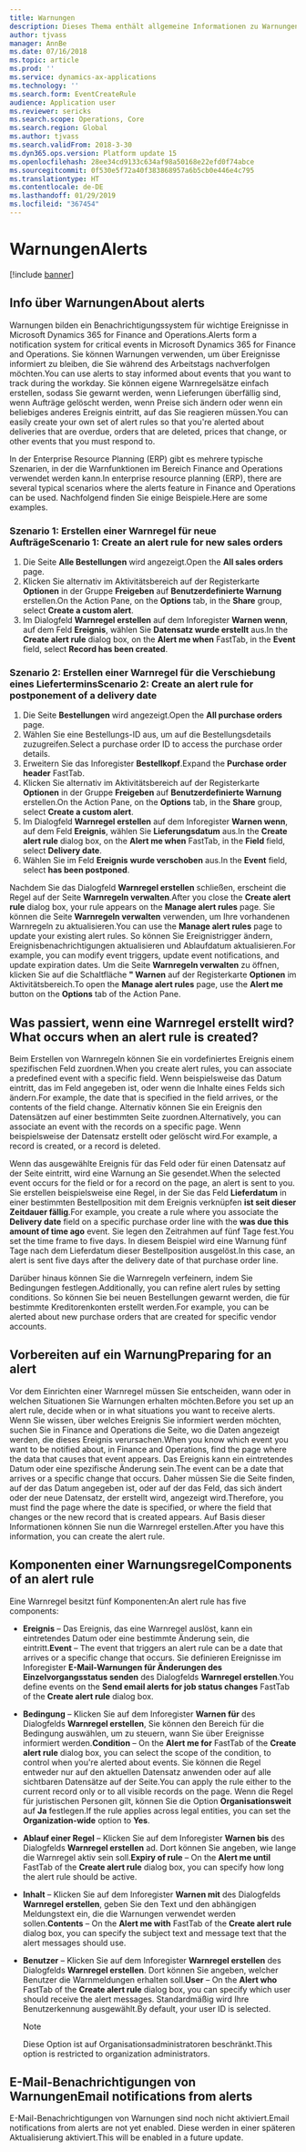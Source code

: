 ```yaml
---
title: Warnungen
description: Dieses Thema enthält allgemeine Informationen zu Warnungen in Microsoft Dynamics 365 for Finance and Operations. Sie können Warnungen verwenden, um über Ereignisse informiert zu bleiben, die Sie während des Arbeitstags nachverfolgen möchten.
author: tjvass
manager: AnnBe
ms.date: 07/16/2018
ms.topic: article
ms.prod: ''
ms.service: dynamics-ax-applications
ms.technology: ''
ms.search.form: EventCreateRule
audience: Application user
ms.reviewer: sericks
ms.search.scope: Operations, Core
ms.search.region: Global
ms.author: tjvass
ms.search.validFrom: 2018-3-30
ms.dyn365.ops.version: Platform update 15
ms.openlocfilehash: 28ee34cd9133c634af98a50168e22efd0f74abce
ms.sourcegitcommit: 0f530e5f72a40f383868957a6b5cb0e446e4c795
ms.translationtype: HT
ms.contentlocale: de-DE
ms.lasthandoff: 01/29/2019
ms.locfileid: "367454"
---
```

# <a name="alerts"></a><span data-ttu-id="a5cc9-104">Warnungen</span><span class="sxs-lookup"><span data-stu-id="a5cc9-104">Alerts</span></span>

[!include [banner](../includes/banner.md)]

## <a name="about-alerts"></a><span data-ttu-id="a5cc9-105">Info über Warnungen</span><span class="sxs-lookup"><span data-stu-id="a5cc9-105">About alerts</span></span>
<span data-ttu-id="a5cc9-106">Warnungen bilden ein Benachrichtigungssystem für wichtige Ereignisse in Microsoft Dynamics 365 for Finance and Operations.</span><span class="sxs-lookup"><span data-stu-id="a5cc9-106">Alerts form a notification system for critical events in Microsoft Dynamics 365 for Finance and Operations.</span></span> <span data-ttu-id="a5cc9-107">Sie können Warnungen verwenden, um über Ereignisse informiert zu bleiben, die Sie während des Arbeitstags nachverfolgen möchten.</span><span class="sxs-lookup"><span data-stu-id="a5cc9-107">You can use alerts to stay informed about events that you want to track during the workday.</span></span> <span data-ttu-id="a5cc9-108">Sie können eigene Warnregelsätze einfach erstellen, sodass Sie gewarnt werden, wenn Lieferungen überfällig sind, wenn Aufträge gelöscht werden, wenn Preise sich ändern oder wenn ein beliebiges anderes Ereignis eintritt, auf das Sie reagieren müssen.</span><span class="sxs-lookup"><span data-stu-id="a5cc9-108">You can easily create your own set of alert rules so that you're alerted about deliveries that are overdue, orders that are deleted, prices that change, or other events that you must respond to.</span></span>

<span data-ttu-id="a5cc9-109">In der Enterprise Resource Planning (ERP) gibt es mehrere typische Szenarien, in der die Warnfunktionen im Bereich Finance and Operations verwendet werden kann.</span><span class="sxs-lookup"><span data-stu-id="a5cc9-109">In enterprise resource planning (ERP), there are several typical scenarios where the alerts feature in Finance and Operations can be used.</span></span> <span data-ttu-id="a5cc9-110">Nachfolgend finden Sie einige Beispiele.</span><span class="sxs-lookup"><span data-stu-id="a5cc9-110">Here are some examples.</span></span>

### <a name="scenario-1-create-an-alert-rule-for-new-sales-orders"></a><span data-ttu-id="a5cc9-111">Szenario 1: Erstellen einer Warnregel für neue Aufträge</span><span class="sxs-lookup"><span data-stu-id="a5cc9-111">Scenario 1: Create an alert rule for new sales orders</span></span>

1. <span data-ttu-id="a5cc9-112">Die Seite **Alle Bestellungen** wird angezeigt.</span><span class="sxs-lookup"><span data-stu-id="a5cc9-112">Open the **All sales orders** page.</span></span>
2. <span data-ttu-id="a5cc9-113">Klicken Sie alternativ im Aktivitätsbereich auf der Registerkarte **Optionen** in der Gruppe **Freigeben** auf **Benutzerdefinierte Warnung** erstellen.</span><span class="sxs-lookup"><span data-stu-id="a5cc9-113">On the Action Pane, on the **Options** tab, in the **Share** group, select **Create a custom alert**.</span></span>
3. <span data-ttu-id="a5cc9-114">Im Dialogfeld **Warnregel erstellen** auf dem Inforegister **Warnen wenn**, auf dem Feld **Ereignis**, wählen Sie **Datensatz wurde erstellt** aus.</span><span class="sxs-lookup"><span data-stu-id="a5cc9-114">In the **Create alert rule** dialog box, on the **Alert me when** FastTab, in the **Event** field, select **Record has been created**.</span></span>

### <a name="scenario-2-create-an-alert-rule-for-postponement-of-a-delivery-date"></a><span data-ttu-id="a5cc9-115">Szenario 2: Erstellen einer Warnregel für die Verschiebung eines Liefertermins</span><span class="sxs-lookup"><span data-stu-id="a5cc9-115">Scenario 2: Create an alert rule for postponement of a delivery date</span></span>

1. <span data-ttu-id="a5cc9-116">Die Seite **Bestellungen** wird angezeigt.</span><span class="sxs-lookup"><span data-stu-id="a5cc9-116">Open the **All purchase orders** page.</span></span>
2. <span data-ttu-id="a5cc9-117">Wählen Sie eine Bestellungs-ID aus, um auf die Bestellungsdetails zuzugreifen.</span><span class="sxs-lookup"><span data-stu-id="a5cc9-117">Select a purchase order ID to access the purchase order details.</span></span>
3. <span data-ttu-id="a5cc9-118">Erweitern Sie das Inforegister **Bestellkopf**.</span><span class="sxs-lookup"><span data-stu-id="a5cc9-118">Expand the **Purchase order header** FastTab.</span></span>
4. <span data-ttu-id="a5cc9-119">Klicken Sie alternativ im Aktivitätsbereich auf der Registerkarte **Optionen** in der Gruppe **Freigeben** auf **Benutzerdefinierte Warnung** erstellen.</span><span class="sxs-lookup"><span data-stu-id="a5cc9-119">On the Action Pane, on the **Options** tab, in the **Share** group, select **Create a custom alert**.</span></span>
5. <span data-ttu-id="a5cc9-120">Im Dialogfeld **Warnregel erstellen** auf dem Inforegister **Warnen wenn**, auf dem Feld **Ereignis**, wählen Sie **Lieferungsdatum** aus.</span><span class="sxs-lookup"><span data-stu-id="a5cc9-120">In the **Create alert rule** dialog box, on the **Alert me when** FastTab, in the **Field** field, select **Delivery date**.</span></span>
6. <span data-ttu-id="a5cc9-121">Wählen Sie im Feld **Ereignis** **wurde verschoben** aus.</span><span class="sxs-lookup"><span data-stu-id="a5cc9-121">In the **Event** field, select **has been postponed**.</span></span>
    
<span data-ttu-id="a5cc9-122">Nachdem Sie das Dialogfeld **Warnregel erstellen** schließen, erscheint die Regel auf der Seite **Warnregeln verwalten**.</span><span class="sxs-lookup"><span data-stu-id="a5cc9-122">After you close the **Create alert rule** dialog box, your rule appears on the **Manage alert rules** page.</span></span> <span data-ttu-id="a5cc9-123">Sie können die Seite **Warnregeln verwalten** verwenden, um Ihre vorhandenen Warnregeln zu aktualisieren.</span><span class="sxs-lookup"><span data-stu-id="a5cc9-123">You can use the **Manage alert rules** page to update your existing alert rules.</span></span> <span data-ttu-id="a5cc9-124">So können Sie Ereignistrigger ändern, Ereignisbenachrichtigungen aktualisieren und Ablaufdatum aktualisieren.</span><span class="sxs-lookup"><span data-stu-id="a5cc9-124">For example, you can modify event triggers, update event notifications, and update expiration dates.</span></span> <span data-ttu-id="a5cc9-125">Um die Seite **Warnregeln verwalten** zu öffnen, klicken Sie auf die Schaltfläche **" Warnen** auf der Registerkarte **Optionen** im Aktivitätsbereich.</span><span class="sxs-lookup"><span data-stu-id="a5cc9-125">To open the **Manage alert rules** page, use the **Alert me** button on the **Options** tab of the Action Pane.</span></span>

## <a name="what-occurs-when-an-alert-rule-is-created"></a><span data-ttu-id="a5cc9-126">Was passiert, wenn eine Warnregel erstellt wird?</span><span class="sxs-lookup"><span data-stu-id="a5cc9-126">What occurs when an alert rule is created?</span></span>

<span data-ttu-id="a5cc9-127">Beim Erstellen von Warnregeln können Sie ein vordefiniertes Ereignis einem spezifischen Feld zuordnen.</span><span class="sxs-lookup"><span data-stu-id="a5cc9-127">When you create alert rules, you can associate a predefined event with a specific field.</span></span> <span data-ttu-id="a5cc9-128">Wenn beispielsweise das Datum eintritt, das im Feld angegeben ist, oder wenn die Inhalte eines Felds sich ändern.</span><span class="sxs-lookup"><span data-stu-id="a5cc9-128">For example, the date that is specified in the field arrives, or the contents of the field change.</span></span> <span data-ttu-id="a5cc9-129">Alternativ können Sie ein Ereignis den Datensätzen auf einer bestimmten Seite zuordnen.</span><span class="sxs-lookup"><span data-stu-id="a5cc9-129">Alternatively, you can associate an event with the records on a specific page.</span></span> <span data-ttu-id="a5cc9-130">Wenn beispielsweise der Datensatz erstellt oder gelöscht wird.</span><span class="sxs-lookup"><span data-stu-id="a5cc9-130">For example, a record is created, or a record is deleted.</span></span>

<span data-ttu-id="a5cc9-131">Wenn das ausgewählte Ereignis für das Feld oder für einen Datensatz auf der Seite eintritt, wird eine Warnung an Sie gesendet.</span><span class="sxs-lookup"><span data-stu-id="a5cc9-131">When the selected event occurs for the field or for a record on the page, an alert is sent to you.</span></span> <span data-ttu-id="a5cc9-132">Sie erstellen beispielsweise eine Regel, in der Sie das Feld **Lieferdatum** in einer bestimmten Bestellposition mit dem Ereignis verknüpfen **ist seit dieser Zeitdauer fällig**.</span><span class="sxs-lookup"><span data-stu-id="a5cc9-132">For example, you create a rule where you associate the **Delivery date** field on a specific purchase order line with the **was due this amount of time ago** event.</span></span> <span data-ttu-id="a5cc9-133">Sie legen den Zeitrahmen auf fünf Tage fest.</span><span class="sxs-lookup"><span data-stu-id="a5cc9-133">You set the time frame to five days.</span></span> <span data-ttu-id="a5cc9-134">In diesem Beispiel wird eine Warnung fünf Tage nach dem Lieferdatum dieser Bestellposition ausgelöst.</span><span class="sxs-lookup"><span data-stu-id="a5cc9-134">In this case, an alert is sent five days after the delivery date of that purchase order line.</span></span>

<span data-ttu-id="a5cc9-135">Darüber hinaus können Sie die Warnregeln verfeinern, indem Sie Bedingungen festlegen.</span><span class="sxs-lookup"><span data-stu-id="a5cc9-135">Additionally, you can refine alert rules by setting conditions.</span></span> <span data-ttu-id="a5cc9-136">So können Sie bei neuen Bestellungen gewarnt werden, die für bestimmte Kreditorenkonten erstellt werden.</span><span class="sxs-lookup"><span data-stu-id="a5cc9-136">For example, you can be alerted about new purchase orders that are created for specific vendor accounts.</span></span>

## <a name="preparing-for-an-alert"></a><span data-ttu-id="a5cc9-137">Vorbereiten auf ein Warnung</span><span class="sxs-lookup"><span data-stu-id="a5cc9-137">Preparing for an alert</span></span>

<span data-ttu-id="a5cc9-138">Vor dem Einrichten einer Warnregel müssen Sie entscheiden, wann oder in welchen Situationen Sie Warnungen erhalten möchten.</span><span class="sxs-lookup"><span data-stu-id="a5cc9-138">Before you set up an alert rule, decide when or in what situations you want to receive alerts.</span></span> <span data-ttu-id="a5cc9-139">Wenn Sie wissen, über welches Ereignis Sie informiert werden möchten, suchen Sie in Finance and Operations die Seite, wo die Daten angezeigt werden, die dieses Ereignis verursachen.</span><span class="sxs-lookup"><span data-stu-id="a5cc9-139">When you know which event you want to be notified about, in Finance and Operations, find the page where the data that causes that event appears.</span></span> <span data-ttu-id="a5cc9-140">Das Ereignis kann ein eintretendes Datum oder eine spezifische Änderung sein.</span><span class="sxs-lookup"><span data-stu-id="a5cc9-140">The event can be a date that arrives or a specific change that occurs.</span></span> <span data-ttu-id="a5cc9-141">Daher müssen Sie die Seite finden, auf der das Datum angegeben ist, oder auf der das Feld, das sich ändert oder der neue Datensatz, der erstellt wird, angezeigt wird.</span><span class="sxs-lookup"><span data-stu-id="a5cc9-141">Therefore, you must find the page where the date is specified, or where the field that changes or the new record that is created appears.</span></span> <span data-ttu-id="a5cc9-142">Auf Basis dieser Informationen können Sie nun die Warnregel erstellen.</span><span class="sxs-lookup"><span data-stu-id="a5cc9-142">After you have this information, you can create the alert rule.</span></span>

## <a name="components-of-an-alert-rule"></a><span data-ttu-id="a5cc9-143">Komponenten einer Warnungsregel</span><span class="sxs-lookup"><span data-stu-id="a5cc9-143">Components of an alert rule</span></span>

<span data-ttu-id="a5cc9-144">Eine Warnregel besitzt fünf Komponenten:</span><span class="sxs-lookup"><span data-stu-id="a5cc9-144">An alert rule has five components:</span></span>

- <span data-ttu-id="a5cc9-145">**Ereignis** – Das Ereignis, das eine Warnregel auslöst, kann ein eintretendes Datum oder eine bestimmte Änderung sein, die eintritt.</span><span class="sxs-lookup"><span data-stu-id="a5cc9-145">**Event** – The event that triggers an alert rule can be a date that arrives or a specific change that occurs.</span></span> <span data-ttu-id="a5cc9-146">Sie definieren Ereignisse im Inforegister **E-Mail-Warnungen für Änderungen des Einzelvorgangsstatus senden** des Dialogfelds **Warnregel erstellen**.</span><span class="sxs-lookup"><span data-stu-id="a5cc9-146">You define events on the **Send email alerts for job status changes** FastTab of the **Create alert rule** dialog box.</span></span>
- <span data-ttu-id="a5cc9-147">**Bedingung** – Klicken Sie auf dem Inforegister **Warnen für** des Dialogfelds **Warnregel erstellen**, Sie können den Bereich für die Bedingung auswählen, um zu steuern, wann Sie über Ereignisse informiert werden.</span><span class="sxs-lookup"><span data-stu-id="a5cc9-147">**Condition** – On the **Alert me for** FastTab of the **Create alert rule** dialog box, you can select the scope of the condition, to control when you're alerted about events.</span></span> <span data-ttu-id="a5cc9-148">Sie können die Regel entweder nur auf den aktuellen Datensatz anwenden oder auf alle sichtbaren Datensätze auf der Seite.</span><span class="sxs-lookup"><span data-stu-id="a5cc9-148">You can apply the rule either to the current record only or to all visible records on the page.</span></span> <span data-ttu-id="a5cc9-149">Wenn die Regel für juristischen Personen gilt, können Sie die Option **Organisationsweit** auf **Ja** festlegen.</span><span class="sxs-lookup"><span data-stu-id="a5cc9-149">If the rule applies across legal entities, you can set the **Organization-wide** option to **Yes**.</span></span>
- <span data-ttu-id="a5cc9-150">**Ablauf einer Regel** – Klicken Sie auf dem Inforegister **Warnen bis** des Dialogfelds **Warnregel erstellen** ad. Dort können Sie angeben, wie lange die Warnregel aktiv sein soll.</span><span class="sxs-lookup"><span data-stu-id="a5cc9-150">**Expiry of rule** – On the **Alert me until** FastTab of the **Create alert rule** dialog box, you can specify how long the alert rule should be active.</span></span>
- <span data-ttu-id="a5cc9-151">**Inhalt** – Klicken Sie auf dem Inforegister **Warnen mit** des Dialogfelds **Warnregel erstellen**, geben Sie den Text und den abhängigen Meldungstext ein, die die Warnungen verwendet werden sollen.</span><span class="sxs-lookup"><span data-stu-id="a5cc9-151">**Contents** – On the **Alert me with** FastTab of the **Create alert rule** dialog box, you can specify the subject text and message text that the alert messages should use.</span></span>
- <span data-ttu-id="a5cc9-152">**Benutzer** – Klicken Sie auf dem Inforegister **Warnregel erstellen** des Dialogfelds **Warnregel erstellen**. Dort können Sie angeben, welcher Benutzer die Warnmeldungen erhalten soll.</span><span class="sxs-lookup"><span data-stu-id="a5cc9-152">**User** – On the **Alert who** FastTab of the **Create alert rule** dialog box, you can specify which user should receive the alert messages.</span></span> <span data-ttu-id="a5cc9-153">Standardmäßig wird Ihre Benutzerkennung ausgewählt.</span><span class="sxs-lookup"><span data-stu-id="a5cc9-153">By default, your user ID is selected.</span></span>

    > [!NOTE]
    > <span data-ttu-id="a5cc9-154">Diese Option ist auf Organisationsadministratoren beschränkt.</span><span class="sxs-lookup"><span data-stu-id="a5cc9-154">This option is restricted to organization administrators.</span></span>

## <a name="email-notifications-from-alerts"></a><span data-ttu-id="a5cc9-155">E-Mail-Benachrichtigungen von Warnungen</span><span class="sxs-lookup"><span data-stu-id="a5cc9-155">Email notifications from alerts</span></span>

<span data-ttu-id="a5cc9-156">E-Mail-Benachrichtigungen von Warnungen sind noch nicht aktiviert.</span><span class="sxs-lookup"><span data-stu-id="a5cc9-156">Email notifications from alerts are not yet enabled.</span></span> <span data-ttu-id="a5cc9-157">Diese werden in einer späteren Aktualisierung aktiviert.</span><span class="sxs-lookup"><span data-stu-id="a5cc9-157">This will be enabled in a future update.</span></span>
